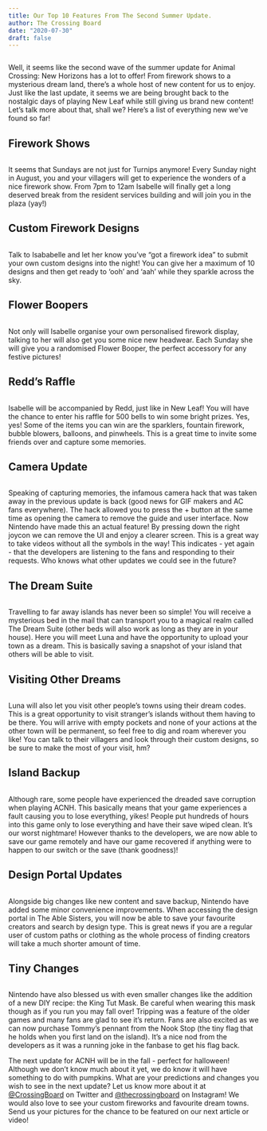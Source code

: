 ```yaml
---
title: Our Top 10 Features From The Second Summer Update.
author: The Crossing Board
date: "2020-07-30"
draft: false
---
```


<div class="image-center">
<img src="/images/posts/30072020/image1.jpg" alt="" />
</div>

Well, it seems like the second wave of the summer update for Animal Crossing: New Horizons has a lot to offer! From firework shows to a mysterious dream land, there’s a whole host of new content for us to enjoy. Just like the last update, it seems we are being brought back to the nostalgic days of playing New Leaf while still giving us brand new content! Let’s talk more about that, shall we? Here’s a list of everything new we’ve found so far!

## Firework Shows

<div class="image-center">
<img src="/images/posts/30072020/image2.jpg" alt="" />
</div>

It seems that Sundays are not just for Turnips anymore! Every Sunday night in August, you and your villagers will get to experience the wonders of a nice firework show. From 7pm to 12am Isabelle will finally get a long deserved break from the resident services building and will join you in the plaza (yay!)

## Custom Firework Designs

<div class="image-center">
<img src="/images/posts/30072020/image3.jpg" alt="" />
</div>

Talk to Isababelle and let her know you’ve “got a firework idea” to submit your own custom designs into the night! You can give her a maximum of 10 designs and then get ready to ‘ooh’ and ‘aah’ while they sparkle across the sky.

## Flower Boopers

<div class="image-center">
<img src="/images/posts/30072020/image4.jpg" alt="" />
</div>

Not only will Isabelle organise your own personalised firework display, talking to her will also get you some nice new headwear. Each Sunday she will give you a randomised Flower Booper, the perfect accessory for any festive pictures!

## Redd’s Raffle

<div class="image-center">
<img src="/images/posts/30072020/image5.jpg" alt="" />
</div>

Isabelle will be accompanied by Redd, just like in New Leaf! You will have the chance to enter his raffle for 500 bells to win some bright prizes. Yes, yes! Some of the items you can win are the sparklers, fountain firework, bubble blowers, balloons, and pinwheels. This is a great time to invite some friends over and capture some memories.

## Camera Update

<div class="image-center">
<img src="/images/posts/30072020/image6.jpg" alt="" />
</div>

Speaking of capturing memories, the infamous camera hack that was taken away in the previous update is back (good news for GIF makers and AC fans everywhere). The hack allowed you to press the + button at the same time as opening the camera to remove the guide and user interface. Now Nintendo have made this an actual feature! By pressing down the right joycon we can remove the UI and enjoy a clearer screen. This is a great way to take videos without all the symbols in the way! This indicates - yet again - that the developers are listening to the fans and responding to their requests. Who knows what other updates we could see in the future?

## The Dream Suite

<div class="image-center">
<img src="/images/posts/30072020/image7.jpg" alt="" />
</div>

Travelling to far away islands has never been so simple! You will receive a mysterious bed in the mail that can transport you to a magical realm called The Dream Suite (other beds will also work as long as they are in your house). Here you will meet Luna and have the opportunity to upload your town as a dream. This is basically saving a snapshot of your island that others will be able to visit.

## Visiting Other Dreams

<div class="image-center">
<img src="/images/posts/30072020/image8.jpg" alt="" />
</div>

Luna will also let you visit other people’s towns using their dream codes. This is a great opportunity to visit stranger’s islands without them having to be there. You will arrive with empty pockets and none of your actions at the other town will be permanent, so feel free to dig and roam wherever you like! You can talk to their villagers and look through their custom designs, so be sure to make the most of your visit, hm?

## Island Backup

<div class="image-center">
<img src="/images/posts/30072020/image9.jpg" alt="" />
</div>

Although rare, some people have experienced the dreaded save corruption when playing ACNH. This basically means that your game experiences a fault causing you to lose everything, yikes! People put hundreds of hours into this game only to lose everything and have their save wiped clean. It’s our worst nightmare! However thanks to the developers, we are now able to save our game remotely and have our game recovered if anything were to happen to our switch or the save (thank goodness)!

## Design Portal Updates

<div class="image-center">
<img src="/images/posts/30072020/image10.jpg" alt="" />
</div>

Alongside big changes like new content and save backup, Nintendo have added some minor convenience improvements. When accessing the design portal in The Able Sisters, you will now be able to save your favourite creators and search by design type. This is great news if you are a regular user of custom paths or clothing as the whole process of finding creators will take a much shorter amount of time.

## Tiny Changes

<div class="image-center">
<img src="/images/posts/30072020/image11.jpg" alt="" />
</div>

Nintendo have also blessed us with even smaller changes like the addition of a new DIY recipe: the King Tut Mask. Be careful when wearing this mask though as if you run you may fall over! Tripping was a feature of the older games and many fans are glad to see it’s return. Fans are also excited as we can now purchase Tommy’s pennant from the Nook Stop (the tiny flag that he holds when you first land on the island). It’s a nice nod from the developers as it was a running joke in the fanbase to get his flag back.

The next update for ACNH will be in the fall - perfect for halloween! Although we don’t know much about it yet, we do know it will have something to do with pumpkins. What are your predictions and changes you wish to see in the next update? Let us know more about it at [@CrossingBoard](https://twitter.com/crossingboard) on Twitter and [@thecrossingboard](https://instagram.com/thecrossingboard) on Instagram! We would also love to see your custom fireworks and favourite dream towns. Send us your pictures for the chance to be featured on our next article or video!
